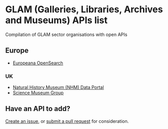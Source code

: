 # GLAM (Galleries, Libraries, Archives and Museums) APIs list

Compilation of GLAM sector organisations with open APIs

## Europe

- [Europeana OpenSearch](https://pro.europeana.eu/resources/apis)

### UK

- [Natural History Museum (NHM) Data Portal](http://data.nhm.ac.uk/)
- [Science Museum Group ](https://group.sciencemuseum.org.uk/about-us/collection/using-our-collection-api/)

## Have an API to add?
[Create an issue](https://github.com/calumryan/glam-apis-list/issues), or [submit a pull request](https://github.com/calumryan/glam-apis-list/pulls) for consideration.
